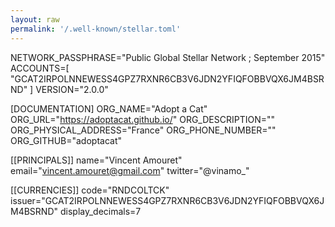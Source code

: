 ```yaml
---
layout: raw
permalink: '/.well-known/stellar.toml'
---
```


NETWORK_PASSPHRASE="Public Global Stellar Network ; September 2015"
ACCOUNTS=[
"GCAT2IRPOLNNEWESS4GPZ7RXNR6CB3V6JDN2YFIQFOBBVQX6JM4BSRND"
]
VERSION="2.0.0"

[DOCUMENTATION]
ORG_NAME="Adopt a Cat"
ORG_URL="https://adoptacat.github.io/"
ORG_DESCRIPTION=""
ORG_PHYSICAL_ADDRESS="France"
ORG_PHONE_NUMBER=""
ORG_GITHUB="adoptacat"

[[PRINCIPALS]]
name="Vincent Amouret"
email="vincent.amouret@gmail.com"
twitter="@vinamo_"

[[CURRENCIES]]
code="RNDCOLTCK"
issuer="GCAT2IRPOLNNEWESS4GPZ7RXNR6CB3V6JDN2YFIQFOBBVQX6JM4BSRND"
display_decimals=7
